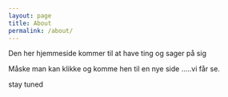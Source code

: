 ```yaml
---
layout: page
title: About
permalink: /about/
---
```


Den her hjemmeside kommer til at have ting og sager på sig

Måske man kan klikke og komme hen til en nye side .....vi får se. 

stay tuned
